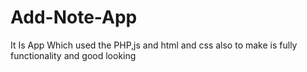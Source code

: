 # Add-Note-App
It Is App Which used the PHP,js and html and css also to make is fully functionality and good looking
